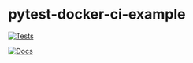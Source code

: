 # pytest-docker-ci-example

[![Tests](https://github.com/kevinheavey/pytest-docker-ci-example/workflows/Tests/badge.svg)](https://github.com/kevinheavey/pytest-docker-ci-example/actions?workflow=Tests)

[![Docs](https://github.com/kevinheavey/pytest-docker-ci-example/workflows/Docs/badge.svg)](https://kevinheavey.github.io/pytest-docker-ci-example/)
